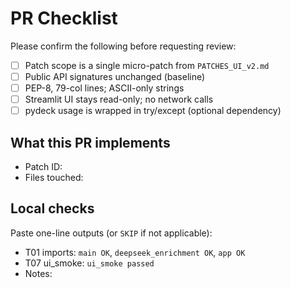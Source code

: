 # PR Checklist

Please confirm the following before requesting review:

- [ ] Patch scope is a single micro-patch from `PATCHES_UI_v2.md`
- [ ] Public API signatures unchanged (baseline)
- [ ] PEP-8, 79-col lines; ASCII-only strings
- [ ] Streamlit UI stays read-only; no network calls
- [ ] pydeck usage is wrapped in try/except (optional dependency)

## What this PR implements

- Patch ID:
- Files touched:

## Local checks

Paste one-line outputs (or `SKIP` if not applicable):

- T01 imports: `main OK`, `deepseek_enrichment OK`, `app OK`
- T07 ui_smoke: `ui_smoke passed`
- Notes:
